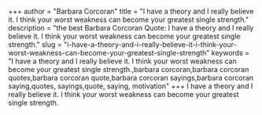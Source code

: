 +++
author = "Barbara Corcoran"
title = "I have a theory and I really believe it. I think your worst weakness can become your greatest single strength."
description = "the best Barbara Corcoran Quote: I have a theory and I really believe it. I think your worst weakness can become your greatest single strength."
slug = "i-have-a-theory-and-i-really-believe-it-i-think-your-worst-weakness-can-become-your-greatest-single-strength"
keywords = "I have a theory and I really believe it. I think your worst weakness can become your greatest single strength.,barbara corcoran,barbara corcoran quotes,barbara corcoran quote,barbara corcoran sayings,barbara corcoran saying,quotes, sayings,quote, saying, motivation"
+++
I have a theory and I really believe it. I think your worst weakness can become your greatest single strength.
